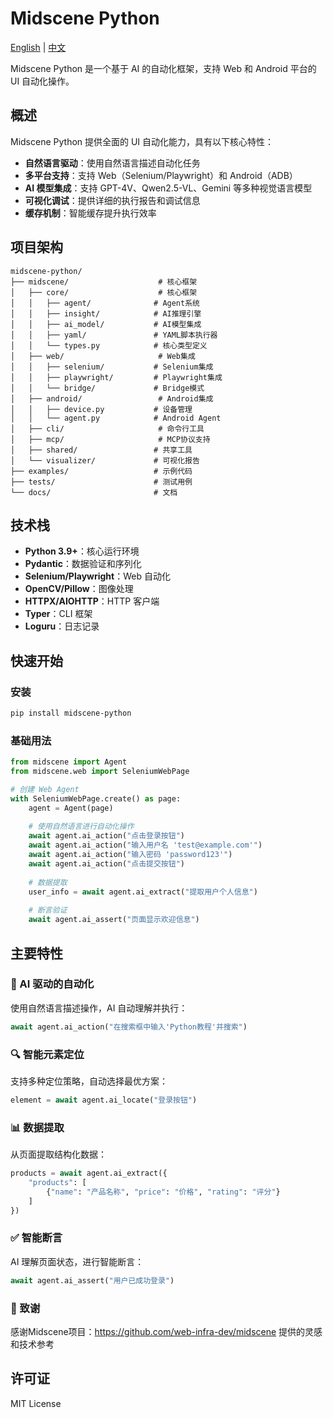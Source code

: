 # Midscene Python
[English](README.md) | [中文](README.zh.md)

Midscene Python 是一个基于 AI 的自动化框架，支持 Web 和 Android 平台的 UI 自动化操作。

## 概述

Midscene Python 提供全面的 UI 自动化能力，具有以下核心特性：

- **自然语言驱动**：使用自然语言描述自动化任务
- **多平台支持**：支持 Web（Selenium/Playwright）和 Android（ADB）
- **AI 模型集成**：支持 GPT-4V、Qwen2.5-VL、Gemini 等多种视觉语言模型
- **可视化调试**：提供详细的执行报告和调试信息
- **缓存机制**：智能缓存提升执行效率

## 项目架构

```
midscene-python/
├── midscene/                    # 核心框架
│   ├── core/                    # 核心框架
│   │   ├── agent/              # Agent系统
│   │   ├── insight/            # AI推理引擎
│   │   ├── ai_model/           # AI模型集成
│   │   ├── yaml/               # YAML脚本执行器
│   │   └── types.py            # 核心类型定义
│   ├── web/                     # Web集成
│   │   ├── selenium/           # Selenium集成
│   │   ├── playwright/         # Playwright集成
│   │   └── bridge/             # Bridge模式
│   ├── android/                 # Android集成
│   │   ├── device.py           # 设备管理
│   │   └── agent.py            # Android Agent
│   ├── cli/                     # 命令行工具
│   ├── mcp/                     # MCP协议支持
│   ├── shared/                 # 共享工具
│   └── visualizer/             # 可视化报告
├── examples/                   # 示例代码
├── tests/                      # 测试用例
└── docs/                       # 文档
```

## 技术栈

- **Python 3.9+**：核心运行环境
- **Pydantic**：数据验证和序列化
- **Selenium/Playwright**：Web 自动化
- **OpenCV/Pillow**：图像处理
- **HTTPX/AIOHTTP**：HTTP 客户端
- **Typer**：CLI 框架
- **Loguru**：日志记录

## 快速开始

### 安装

```bash
pip install midscene-python
```

### 基础用法

```python
from midscene import Agent
from midscene.web import SeleniumWebPage

# 创建 Web Agent
with SeleniumWebPage.create() as page:
    agent = Agent(page)
    
    # 使用自然语言进行自动化操作
    await agent.ai_action("点击登录按钮")
    await agent.ai_action("输入用户名 'test@example.com'")
    await agent.ai_action("输入密码 'password123'")
    await agent.ai_action("点击提交按钮")
    
    # 数据提取
    user_info = await agent.ai_extract("提取用户个人信息")
    
    # 断言验证
    await agent.ai_assert("页面显示欢迎信息")
```

## 主要特性

### 🤖 AI 驱动的自动化

使用自然语言描述操作，AI 自动理解并执行：

```python
await agent.ai_action("在搜索框中输入'Python教程'并搜索")
```

### 🔍 智能元素定位

支持多种定位策略，自动选择最优方案：

```python
element = await agent.ai_locate("登录按钮")
```

### 📊 数据提取

从页面提取结构化数据：

```python
products = await agent.ai_extract({
    "products": [
        {"name": "产品名称", "price": "价格", "rating": "评分"}
    ]
})
```

### ✅ 智能断言

AI 理解页面状态，进行智能断言：

```python
await agent.ai_assert("用户已成功登录")
```

### 📝 致谢

感谢Midscene项目：https://github.com/web-infra-dev/midscene 提供的灵感和技术参考

## 许可证

MIT License